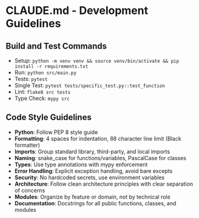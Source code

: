 # CLAUDE.md - Development Guidelines

## Build and Test Commands
- Setup: `python -m venv venv && source venv/bin/activate && pip install -r requirements.txt`
- Run: `python src/main.py`
- Tests: `pytest`
- Single Test: `pytest tests/specific_test.py::test_function`
- Lint: `flake8 src tests`
- Type Check: `mypy src`

## Code Style Guidelines
- **Python**: Follow PEP 8 style guide
- **Formatting**: 4 spaces for indentation, 88 character line limit (Black formatter)
- **Imports**: Group standard library, third-party, and local imports
- **Naming**: snake_case for functions/variables, PascalCase for classes
- **Types**: Use type annotations with mypy enforcement
- **Error Handling**: Explicit exception handling, avoid bare excepts
- **Security**: No hardcoded secrets, use environment variables
- **Architecture**: Follow clean architecture principles with clear separation of concerns
- **Modules**: Organize by feature or domain, not by technical role
- **Documentation**: Docstrings for all public functions, classes, and modules